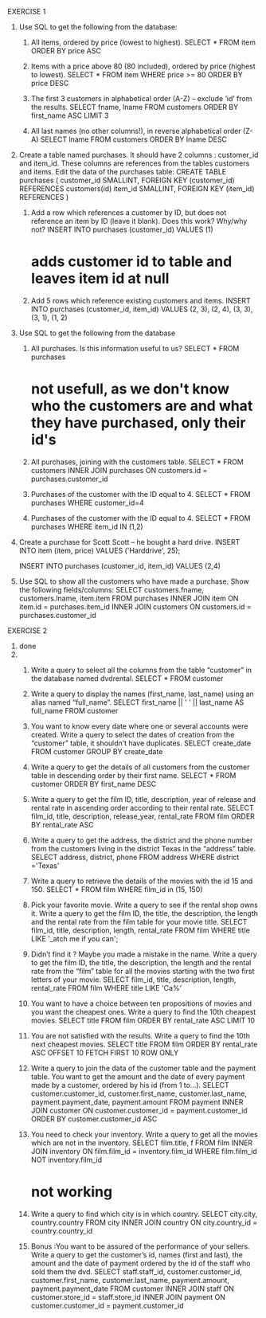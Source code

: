 EXERCISE 1

1. Use SQL to get the following from the database:
    1. All items, ordered by price (lowest to highest).
        SELECT * FROM item ORDER BY price ASC
    
    2. Items with a price above 80 (80 included), ordered by price (highest to lowest).
        SELECT * FROM item WHERE price >= 80 ORDER BY price DESC
    
    3. The first 3 customers in alphabetical order (A-Z) – exclude ‘id’ from the results.
        SELECT fname, lname FROM customers ORDER BY first_name ASC LIMIT 3

    4. All last names (no other columns!), in reverse alphabetical order (Z-A)
        SELECT lname FROM customers ORDER BY lname DESC
    

2. Create a table named purchases. It should have 2 columns : customer_id and item_id. These columns are references from the tables customers and items. Edit the data of the purchases table:
    CREATE TABLE purchases (
        customer_id SMALLINT,
        FOREIGN KEY (customer_id) REFERENCES customers(id)
        item_id SMALLINT,
        FOREIGN KEY (item_id) REFERENCES 
        )

    1. Add a row which references a customer by ID, but does not reference an item by ID (leave it blank). Does this work? Why/why not?
        INSERT INTO purchases (customer_id)
        VALUES
        (1)
        # adds customer id to table and leaves item id at null

    2. Add 5 rows which reference existing customers and items.
        INSERT INTO purchases (customer_id, item_id)
        VALUES
        (2, 3),
        (2, 4),
        (3, 3),
        (3, 1),
        (1, 2)

3. Use SQL to get the following from the database
    1. All purchases. Is this information useful to us?
        SELECT * FROM purchases
        # not usefull, as we don't know who the customers are and what they have purchased, only their id's

    2. All purchases, joining with the customers table.
        SELECT * 
        FROM customers
        INNER JOIN purchases
        ON customers.id = purchases.customer_id

    3. Purchases of the customer with the ID equal to 4.
        SELECT * FROM purchases WHERE customer_id=4

    4. Purchases of the customer with the ID equal to 4.
        SELECT * FROM purchases WHERE item_id IN (1,2)

4. Create a purchase for Scott Scott – he bought a hard drive.
    INSERT INTO item (item, price)
    VALUES
    ('Harddrive', 25);

    INSERT INTO purchases (customer_id, item_id)
    VALUES
    (2,4)

5. Use SQL to show all the customers who have made a purchase. Show the following fields/columns:
    SELECT customers.fname, customers.lname, item.item 
    FROM purchases 
    INNER JOIN item
    ON item.id = purchases.item_id
    INNER JOIN customers
    ON customers.id = purchases.customer_id

EXERCISE 2
1. done
2. 
    1. Write a query to select all the columns from the table “customer” in the database named dvdrental.
        SELECT * FROM customer
    
    2. Write a query to display the names (first_name, last_name) using an alias named “full_name”.
        SELECT first_name || ' ' || last_name AS full_name FROM customer

    3. You want to know every date where one or several accounts were created. Write a query to select the dates of creation from the “customer” table, it shouldn’t have duplicates.
        SELECT create_date FROM customer GROUP BY create_date

    4. Write a query to get the details of all customers from the customer table in descending order by their first name.
        SELECT * FROM customer ORDER BY first_name DESC

    5. Write a query to get the film ID, title, description, year of release and rental rate in ascending order according to their rental rate.
        SELECT film_id, title, description, release_year, rental_rate FROM film ORDER BY rental_rate ASC

    6. Write a query to get the address, the district and the phone number from the customers living in the district Texas in the “address” table.
        SELECT address, district, phone FROM address WHERE district ='Texas'

    7. Write a query to retrieve the details of the movies with the id 15 and 150.
        SELECT * FROM film WHERE film_id in (15, 150)

    8. Pick your favorite movie. Write a query to see if the rental shop owns it. Write a query to get the film ID, the title, the description, the length and the rental rate from the film table for your movie title.
        SELECT film_id, title, description, length, rental_rate FROM film WHERE title LIKE '_atch me if you can';

    9. Didn’t find it ? Maybe you made a mistake in the name. Write a query to get the film ID, the title, the description, the length and the rental rate from the “film” table for all the movies starting with the two first letters of your movie.
        SELECT film_id, title, description, length, rental_rate FROM film WHERE title LIKE 'Ca%'

    10. You want to have a choice between ten propositions of movies and you want the cheapest ones. Write a query to find the 10th cheapest movies.
        SELECT title FROM film ORDER BY rental_rate ASC LIMIT 10

    11. You are not satisfied with the results. Write a query to find the 10th next cheapest movies.
        SELECT title FROM film ORDER BY rental_rate ASC OFFSET 10 FETCH FIRST 10 ROW ONLY

    12. Write a query to join the data of the customer table and the payment table. You want to get the amount and the date of every payment made by a customer, ordered by his id (from 1 to…).
        SELECT customer.customer_id, customer.first_name, customer.last_name, payment.payment_date, payment.amount
        FROM payment
        INNER JOIN customer
        ON customer.customer_id = payment.customer_id
        ORDER BY customer.customer_id ASC

    13. You need to check your inventory. Write a query to get all the  movies which are not in the inventory.
        SELECT film.title, f
        FROM film
        INNER JOIN inventory
        ON film.film_id = inventory.film_id
        WHERE film.film_id NOT inventory.film_id
        # not working

    14. Write a query to find which city is in which country.
        SELECT city.city, country.country
        FROM city
        INNER JOIN country
        ON city.country_id = country.country_id

    15. Bonus :You want to be assured of the performance of your sellers. Write a query to get the customer’s id, names (first and last), the amount and the date of payment ordered by the id of the staff who sold them the dvd.
        SELECT staff.staff_id, customer.customer_id, customer.first_name, customer.last_name, payment.amount, payment.payment_date
        FROM customer
        INNER JOIN staff
        ON customer.store_id = staff.store_id
        INNER JOIN payment
        ON customer.customer_id = payment.customer_id



